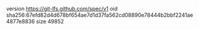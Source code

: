 version https://git-lfs.github.com/spec/v1
oid sha256:67efd82d4d678bf654ae7d1d37fa562cd08890e78444b2bbf2241ae4877e8836
size 49852

